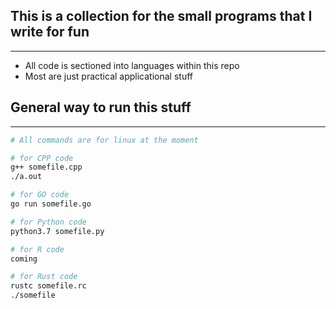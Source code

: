 ## This is a collection for the small programs that I write for fun

---
* All code is sectioned into languages within this repo
* Most are just practical applicational stuff

## General way to run this stuff
---
```bash
# All commands are for linux at the moment

# for CPP code
g++ somefile.cpp
./a.out

# for GO code
go run somefile.go

# for Python code
python3.7 somefile.py

# for R code
coming

# for Rust code
rustc somefile.rc
./somefile
```
  